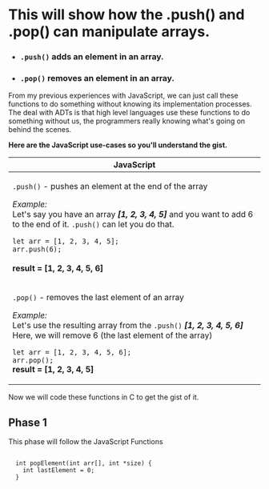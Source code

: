 <h1>This will show how the .push() and .pop() can manipulate arrays.</h1>

<ul>
  <li>
    <h3><code>.push()</code> adds an element in an array.</h3>
  </li>
  <li>
    <h3><code>.pop()</code> removes an element in an array.</h3>
  </li>
</ul>

<p>
  From my previous experiences with JavaScript, we can just call these functions to do something without knowing its implementation processes.
  The deal with ADTs is that high level languages use these functions to do something without us, the programmers really knowing 
  what's going on behind the scenes. 
</p>
<p><strong>Here are the JavaScript use-cases so you'll understand the gist.</strong></p>

<table>
  <thead>
    <tr>
      <th>JavaScript</th>
    </tr>
  </thead>
  <tbody>
    <tr>
      <td>
        <p>
          <code>.push()</code> - pushes an element at the end of the array <br>
          <p>
            <i>Example:</i> <br>
            Let's say you have an array <strong><i>[1, 2, 3, 4, 5]</i></strong> and you want to add 6 to the end of it. <code>.push()</code>
            can let you do that.<br>
            <div>
              <code>let arr = [1, 2, 3, 4, 5];</code><br>
              <code>arr.push(6);</code><br>
            </div>
            <br>
            <strong>result = [1, 2, 3, 4, 5, 6]</strong>
          </p>
        </p>
      </td>
    </tr>
    <tr>
      <td>
        <p>
          <code>.pop()</code> - removes the last element of an array <br>
          <p>
            <i>Example:</i><br>
            Let's use the resulting array from the <code>.push()</code> <i><strong>[1, 2, 3, 4, 5, 6]</strong></i><br>
            Here, we will remove 6 (the last element of the array)<br>
            <div>
              <code>let arr = [1, 2, 3, 4, 5, 6];</code><br>
              <code>arr.pop();</code>
            </div>
            <strong>result = [1, 2, 3, 4, 5]</strong>
          </p>
        </p>
      </td>
    </tr>
  </tbody>
</table>

<p>Now we will code these functions in C to get the gist of it.</p>
<h2>Phase 1</h2>
<p>This phase will follow the JavaScript Functions</p>
<code>
  int popElement(int arr[], int *size) {
    int lastElement = 0;
  }
</code>
